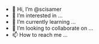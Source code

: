 - 👋 Hi, I’m @scisamer
- 👀 I’m interested in ...
- 🌱 I’m currently learning ...
- 💞️ I’m looking to collaborate on ...
- 📫 How to reach me ...

<!---
scisamer/scisamer is a ✨ special ✨ repository because its `README.md` (this file) appears on your GitHub profile.
You can click the Preview link to take a look at your changes.
--->
